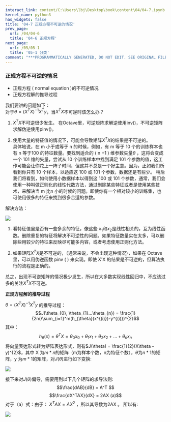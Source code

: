 ```yaml
---
interact_link: content/C:\Users\lbj\Desktop\book\content\04/04-7.ipynb
kernel_name: python3
has_widgets: false
title: '04-7 正规方程不可逆的情况'
prev_page:
  url: /04/04-6
  title: '04-6 正规方程'
next_page:
  url: /05/05-1
  title: '05-1 分类'
comment: "***PROGRAMMATICALLY GENERATED, DO NOT EDIT. SEE ORIGINAL FILES IN /content***"
---
```


### 正规方程不可逆的情况


+ 正规方程 ( normal equation )的不可逆情况
+ 正规方程解的推导过程


我们要讲的问题如下：     
对于$\theta = (X^TX)^{-1}X^Ty$，当$X^TX$不可逆时该怎么办？
 
1. $X^TX$不可逆很少发生。 
在Octave里，可逆矩阵求解逆使用inv()，不可逆矩阵求解伪逆使用pinv()。
  
2. 使用大量的特征值的情况下，可能会导致矩阵$X^TX$的结果是不可逆的。     
具体地说，在 m 小于或等于 n 的时候，例如，有 m 等于 10 个的训练样本也有 n 等于100 的特征数量。要找到适合的 ( n +1 ) 维参数矢量$\theta$ ，这将会变成一个 101 维的矢量，尝试从 10 个训练样本中找到满足 101 个参数的值，这工作可能会让你花上一阵子时间，但这并不总是一个好主意。因为，正如我们所看到你只有 10 个样本，以适应这 100 或 101 个参数，数据还是有些少。 稍后我们将看到，如何使用小数据样本以得到这 100 或 101 个参数，通常，我们会使用一种叫做正则化的线性代数方法，通过删除某些特征或者是使用某些技术，来解决当 m 比n 小的时候的问题。即使你有一个相对较小的训练集，也可使用很多的特征来找到很多合适的参数。 

解决方法：

![](http://imgbed.momodel.cn/5cc1a0b6e3067ce9b6abf767.jpg)


1. 看特征值里是否有一些多余的特征，像这些 $x_1$和$x_2$是线性相关的，互为线性函数。删除重复的特征将解决不可逆性的问题。如果特征数量实在太多，可以删除些用较少的特征来反映尽可能多内容，或者考虑使用正则化方法。 

2. 如果矩阵$X^TX$是不可逆的，（通常来说，不会出现这种情况），如果在 Octave 里，可以用伪逆函数 pinv ( ) 来实现。即使 X'X 的结果是不可逆的，但算法执行的流程是正确的。

总之，出现不可逆矩阵的情况极少发生，所以在大多数实现线性回归中，不应该过多的关注$X^TX$不可逆。


**正规方程解的推导过程**

$\theta = (X^TX)^{-1}X^Ty$ 的推导过程：
$$J(\theta_{0}, \theta_{1}...\theta_{n}) = \frac{1}{2m}\sum_{i=1}^m(h_{\theta}(x^{(i)})-y^{(i)})^{2}$$
其中： $$h_{\theta}(x) = \theta^TX = \theta_{0}x_{0} + \theta_{1}x_{1} + \theta_{2}x_{2} + ...  + \theta_{n}x_{n}$$ 
将向量表达形式转为矩阵表达形式，则有$J(\theta) = \frac{1}{2}(X\theta - y)^{2}$，其中 X 为$m*n$的矩阵（m为样本个数，n为特征个数），$\theta$为$n*1$的矩阵，y 为$m*1$的矩阵，对$J(\theta)$进行如下变换: 

![](https://i.loli.net/2018/11/30/5c0118014843d.png)

接下来对$J(\theta)$偏导，需要用到以下几个矩阵的求导法则: 
$$\frac{dAB}{dB} = A^T $$
$$\frac{dX^TAX}{dX} = 2AX     (a)$$
对于（a）式：由于： $X^TAX = AX^2$ ，所以其导数为2AX 。 
所以有: 

![](https://i.loli.net/2018/11/30/5c011aabedf2a.png)

